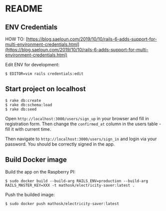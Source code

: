 # README

## ENV Credentials
HOW TO: [https://blog.saeloun.com/2019/10/10/rails-6-adds-support-for-multi-environment-credentials.html](https://blog.saeloun.com/2019/10/10/rails-6-adds-support-for-multi-environment-credentials.html)

Edit ENV for development:  
```
$ EDITOR=vim rails credentials:edit
```


## Start project on localhost
```
$ rake db:create
$ rake db:schema:load
$ rake db:seed
```

Open `http://localhost:3000/users/sign_up` in your browser and fill in registration form. Then change the `confirmed_at` column in the users table - fill it with current time.

Then navigate to `http://localhost:3000/users/sign_in` and login via your password. You should be correctly signed in the app.

## Build Docker image
Build the app on the Raspberry PI:  
``` 
$ sudo docker build --build-arg RAILS_ENV=production --build-arg RAILS_MASTER_KEY=XXX -t mathosk/electricity-saver:latest .
```

Push the builded image:  
``` 
$ sudo docker push mathosk/electricity-saver:latest
```
